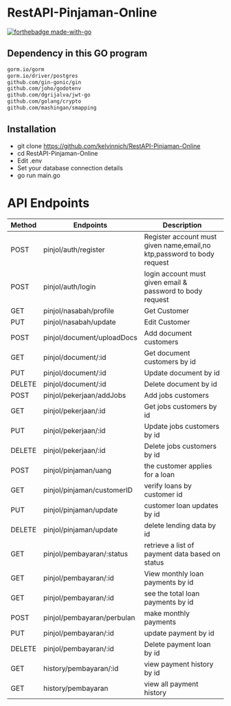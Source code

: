 # RestAPI-Pinjaman-Online
[![forthebadge made-with-go](http://ForTheBadge.com/images/badges/made-with-go.svg)](https://go.dev/)

## Dependency in this GO program
```sh
gorm.io/gorm
gorm.io/driver/postgres
github.com/gin-gonic/gin
github.com/joho/godotenv
github.com/dgrijalva/jwt-go
github.com/golang/crypto
github.com/mashingan/smapping
```

## Installation

* git clone https://github.com/kelvinnich/RestAPI-Pinjaman-Online
* cd RestAPI-Pinjaman-Online
* Edit .env
* Set your database connection details
* go run main.go
 
# API Endpoints

| Method | Endpoints |    Description     |
| ------ | ------ | ------- |
| POST | pinjol/auth/register | Register account must given name,email,no ktp,password to body request
| POST | pinjol/auth/login | login account must given email & password to body request
| GET | pinjol/nasabah/profile | Get Customer
| PUT |  pinjol/nasabah/update | Edit Customer
| POST | pinjol/document/uploadDocs | Add document customers
| GET | pinjol/document/:id | Get document customers by id
| PUT | pinjol/document/:id | Update document by id
| DELETE | pinjol/document/:id | Delete document by id
| POST | pinjol/pekerjaan/addJobs | Add jobs customers
| GET | pinjol/pekerjaan/:id | Get jobs customers by id
| PUT | pinjol/pekerjaan/:id | Update jobs customers by id
| DELETE | pinjol/pekerjaan/:id | Delete jobs customers by id
| POST | pinjol/pinjaman/uang | the customer applies for a loan
| GET |  pinjol/pinjaman/customerID | verify loans by customer id
| PUT | pinjol/pinjaman/update | customer loan updates by id
| DELETE | pinjol/pinjaman/update | delete lending data by id
| GET | pinjol/pembayaran/:status | retrieve a list of payment data based on status
| GET | pinjol/pembayaran/:id | View monthly loan payments by id
| GET | pinjol/pembayaran/:id | see the total loan payments by id
| POST | pinjol/pembayaran/perbulan | make monthly payments
| PUT  |  pinjol/pembayaran/:id | update payment by id 
| DELETE | pinjol/pembayaran/:id  | Delete payment loan by id
| GET | history/pembayaran/:id | view payment history by id
| GET | history/pembayaran | view all payment history
